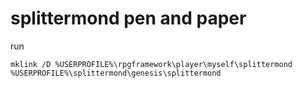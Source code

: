 # splittermond pen and paper

run 

```shell
mklink /D %USERPROFILE%\rpgframework\player\myself\splittermond %USERPROFILE%\splittermond\genesis\splittermond
```
